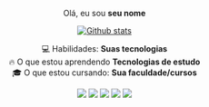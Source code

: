 
<p align="center"> Olá, eu sou <strong>seu nome</strong> </p>
<p align="center"> 
<a href="https://github.com/ryo-ma/github-profile-trophy"><img src="https://github-profile-trophy.vercel.app/?username=Duduxs&theme=nord" alt="Github stats"/></a>
</p>

<p align="center">
  💻 Habilidades: <strong>Suas tecnologias</strong><br>
  🔥 O que estou aprendendo <strong>Tecnologias de estudo</strong><br>
  🎓 O que estou cursando: <strong>Sua faculdade/cursos</strong>
</p>

<div align="center">
  <a href="#" alt="Gmail">
  <img src="https://img.shields.io/badge/-Gmail-FF0000?style=flat-square&labelColor=FF0000&logo=gmail&logoColor=white&link=LINK-DO-SEU-EMAIL" /></a>

  <a href="#" alt="Linkedin">
  <img src="https://img.shields.io/badge/-Linkedin-0e76a8?style=flat-square&logo=Linkedin&logoColor=white&link=LINK-DO-SEU-LINKEDIN" /></a>
  
  <a href="#" alt="WhatsApp">
  <img src="https://img.shields.io/badge/-WhatsApp-25d366?style=flat-square&labelColor=25d366&logo=whatsapp&logoColor=white&link=API-DO-SEU-WHATSAPP"/></a>
  
  <a href="#" alt="Facebook">
  <img src="https://img.shields.io/badge/-Facebook-3b5998?style=flat-square&labelColor=3b5998&logo=facebook&logoColor=white&link=LINK-DO-SEU-FACEBOOK"/></a>

  <a href="#" alt="Instagram">
  <img src="https://img.shields.io/badge/-Instagram-DF0174?style=flat-square&labelColor=DF0174&logo=instagram&logoColor=white&link=LINK-DO-SEU-INSTAGRAM"/></a>
<div>
 
 
 
